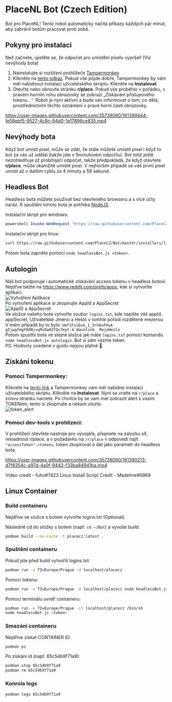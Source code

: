 # PlaceNL Bot (Czech Edition)

Bot pro PlaceNL! Tento robot automaticky načítá příkazy každých pár minut, aby zabránil botům pracovat proti sobě.


## Pokyny pro instalaci

Než začnete, ujistěte se, že odpočet pro umístění pixelu vypršel! (Viz nevýhody bota)

1. Nainstalujte si rozšíření prohlížeče [Tampermonkey](https://www.tampermonkey.net/)
2. Klikněte na [tento odkaz](./tampermonkey/placenlbot.user.js?raw=1). Pokud vše půjde dobře, Tampermonkey by vám měl nabídnout instalaci uživatelského skriptu. Klikněte na **Instalovat**.
3. Otevřte nebo obnovte stránku **r/place**. Pokud vše proběhlo v pořádku, v pravém horním rohu obrazovky se zobrazí „Získávání přístupového tokenu...“. Robot je nyní aktivní a bude vás informovat o tom, co dělá, prostřednictvím těchto oznámení v pravé horní části obrazovky.



https://user-images.githubusercontent.com/35738060/161389444-fe58ebf5-9527-4c8c-94d0-1e17896ce835.mp4



## Nevýhody bota


Když bot umístí pixel, může se zdát, že stále můžete umístit pixel i když to bot za vás už udělal.(takže jste v 5minutovém odpočtu).
Bot totiž ještě nezohledňuje již probíhající odpočet, takže předpokládá, že když otevřete **r/place**, může okamžitě umístit pixel. V nejhorším případě se váš první pixel umístí až v dalším cyklu za 4 minuty a 59 sekund.

## Headless Bot

Headless bota můžete používat bez otevřeného browseru a s více účty naráz. K spuštění tohoto bota je potřeba [NodeJS](https://nodejs.org/en/).

Instalační skript pro windows: 

```powershell
powershell Invoke-WebRequest "https://raw.githubusercontent.com/PlaceCZ/Bot/master/installers/install.ps1" -OutFile installer.ps1 | powershell ./installer.ps1
```

Instalační skript pro linux: 

```bash
curl https://raw.githubusercontent.com/PlaceCZ/Bot/master/installers/linux.sh | sh
```


Potom bota zapněte pomocí `node headlessBot.js <token>`.

## Autologin

Náš bot podporuje i automatické získávání access tokenu v headless botovi. Nejdřve běžte na https://www.reddit.com/prefs/apps, kde si vytvoříte aplikaci.  
![Vytváření Aplikace](https://user-images.githubusercontent.com/35738060/161429743-20f9a57c-c25d-4e1e-b4ab-85b28d3d10ce.png)  
Po vytvoření aplikace si zkopírujte AppId a AppSecret  
![AppID a AppSecret](https://user-images.githubusercontent.com/35738060/161429891-6ca287f5-f6d2-47a8-a60b-bfb82fa221fc.png)  
Ve složce vašeho bota vytvořte soubor `logins.txt`, kde napište váš appId, appSecret, Uživatelské Jméno a Heslo v tomhle pořadí rozdělené mezerou  
V mém připadě by to bylo: `Umf1Fxi6uG_1_3rhAxFHvA gIjwgfmgF6ONjvqRvDw0ZfQv7ept-A Wavelink_ MojeHeslo`  
Potom spustťe bota ve stejné složce jak máte `logins.txt` pomocí komandu `node headlessBot.js autologin`. Bot si sám vezme token.  
PS: Hodnoty uvedené v guidu nejsou platné 🙂 

## Získání tokenu

### Pomoci Tampermonkey:  
Kliknete na [tento link](./tampermonkey/print_token.user.js?raw=1) a Tampermonkey vám měl nabídne instalaci uživatelského skriptu. Klikněte na **Instalovat**. Nyni se vratte na `r/place` a znovu stranku nactete. Po chvilce by se vam mel zobrazit alert s vasim TOKENem, tento si zkopirujte a nekam ulozte.  
![token_alert](https://user-images.githubusercontent.com/539452/161394556-09c14efe-9f1d-4511-92bc-682100f34043.jpg)

### Pomoci dev-tools v prohlizeci:  
V prohlížeči otevřete nástroje pro vývojáře, přepnete na zalozku síť,  reloadnout r/place, a v požadavku na `/r/place` v odpovedi najít `"accessToken":<token>`, token zkopírovat a dát jako parametr do headless bota.
  
https://user-images.githubusercontent.com/35738060/161390213-d7f8354c-a97d-4a0f-9442-f33ba84941ba.mp4

Video credit - fuho#7423
Linux Install Script Credit - Madeline#6969

## Linux Container

### Build containeru
Nejdříve ve složce s botem vytvořte logins.txt (Optional).

Následně cd do složky s botem (např: `cd ~/Bot`) a vyvolat build:
```bash
podman build --no-cache -t placecz:latest .

```
### Spuštění containeru
Pokud jste před build vytvořili logins.txt:
```bash
podman run -e TZ=Europe/Prague -d localhost/placecz
```
Pomocí tokenu:
```bash
podman run -e TZ=Europe/Prague -d localhost/placecz node headlessBot.js <token>
```
Pomocí terminálu uvnitř containeru:
```bash
podman run -e TZ=Europe/Prague -it localhost/placecz /bin/sh
node headlessBot.js <token>
```

### Smazání containeru
Nejdříve získat CONTAINER ID:
```bash
podman ps
```
Po získání id (např. 65c54b9f71a9):
```bash
podman stop 65c54b9f71a9
podman rm 65c54b9f71a9
```

### Konrola logs
```bash
podman logs 65c54b9f71a9
```

